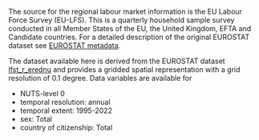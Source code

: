 The source for the regional labour market information
is the EU Labour Force Survey (EU-LFS). This is a quarterly household sample
survey conducted in all Member States of the EU, the United Kingdom, EFTA and
Candidate countries.
For a detailed description of the original EUROSTAT dataset see
[EUROSTAT metadata](https://ec.europa.eu/eurostat/cache/metadata/en/reg_lmk_esms.htm).

The dataset available here is derived from the EUROSTAT dataset [lfst_r_erednu](https://ec.europa.eu/eurostat/databrowser/product/view/lfst_r_erednu)
and provides a gridded spatial representation with a grid resolution of 0.1 degree.
Data variables are available for

- NUTS-level 0
- temporal resolution: annual
- temporal extent: 1995-2022
- sex: Total
- country of citizenship: Total
